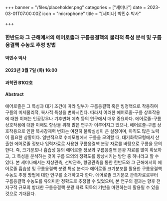 +++
banner = "/files/placeholder.png"
categories = ["세미나"]
date = 2023-03-01T07:00:00Z
icon = "microphone"
title = "[세미나] 박민수 박사"

+++
### 한반도와 그 근해에서의 에어로졸과 구름응결핵의 물리적 특성 분석 및 구름응결핵 수농도 추정 방법

#### 박민수 박사

#### 2023년 3월 7일 (화) 16:00

#### 과학관 B102호

#### Abstract
 에어로졸은 그 특성과 대기 조건에 따라 일부가 구름응결핵 혹은 빙정핵으로 작용하여 구름의 미세물리적, 복사적 특성을 변화시킨다. 따라서 이러한 에어로졸-구름 상호작용에 대한 이해는 인공강우나 기후변화 예측 등의 연구에서 매우 중요하다. 에어로졸-구름 상호작용에 대한 이해도 향상을 위해 많은 연구가 이루어지고 있으나, 에어로졸-구름 상호작용으로 인한 복사강제력 변화는 여전히 불확실성이 큰 실정이며, 아직도 많은 노력이 필요한 상황이다.
일반적으로 수치모형에서 구름을 모의할 때, 대기화학모형에서 산출한 에어로졸 정보나 입력자료로 사용한 구름응결핵 분광 자료를 바탕으로 구름을 모의한다. 즉, 크기분포나 흡습성 등의 에어로졸 정보와 구름응결핵 분광 자료를 많이 확보하고, 그 특성을 분석하는 것이 구름 모의의 정확도를 향상시키는 방안 중 하나라고 할 수 있다.
본 세미나에서는 지상관측, 선박관측, 항공관측을 통한 한반도와 그 근해에서의 에어로졸 흡습성 및 구름응결핵 분광 특성 분석과 에어로졸 크기분포를 활용한 구름응결핵 수농도 추정 방법에 대한 연구를 소개하고자 한다. 에어로졸 크기분포 관측자료로부터 구름응결핵 수농도를 유의미한 정확도로 추정할 수 있었으며, 본 연구의 결과는 향후 전지구적 규모의 방대한 구름응결핵 분광 자료 획득의 기반을 마련하는데 활용될 수 있을 것으로 기대된다.